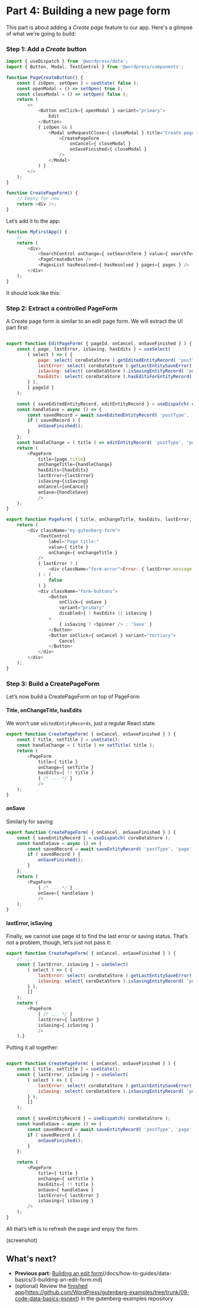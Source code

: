 # Part 4: Building a new page form

This part is about adding a *Create page* feature to our app. Here's a glimpse of what we're going to build:

### Step 1: Add a _Create_ button

```js
import { useDispatch } from '@wordpress/data';
import { Button, Modal, TextControl } from '@wordpress/components';

function PageCreateButton() {
	const [ isOpen, setOpen ] = useState( false );
	const openModal = () => setOpen( true );
	const closeModal = () => setOpen( false );
	return (
		<>
			<Button onClick={ openModal } variant="primary">
				Edit
			</Button>
			{ isOpen && (
				<Modal onRequestClose={ closeModal } title="Create page">
					<CreatePageForm
						onCancel={ closeModal }
						onSaveFinished={ closeModal }
					/>
				</Modal>
			) }
		</>
	);
}

function CreatePageForm() {
	// Empty for now
	return <div />;
}

```

Let’s add it to the app:

```js
function MyFirstApp() {
	// ...
	return (
		<div>
			<SearchControl onChange={ setSearchTerm } value={ searchTerm } />
			<PageCreateButton />
			<PagesList hasResolved={ hasResolved } pages={ pages } />
		</div>
	);
}
```

It should look like this:

### Step 2: Extract a controlled PageForm

A Create page form is similar to an edit page form. We will extract the UI part first:

```js

export function EditPageForm( { pageId, onCancel, onSaveFinished } ) {
	const { page, lastError, isSaving, hasEdits } = useSelect(
		( select ) => ( {
			page: select( coreDataStore ).getEditedEntityRecord( 'postType', 'page', pageId ),
			lastError: select( coreDataStore ).getLastEntitySaveError( 'postType', 'page', pageId ),
			isSaving: select( coreDataStore ).isSavingEntityRecord( 'postType', 'page', pageId ),
			hasEdits: select( coreDataStore ).hasEditsForEntityRecord( 'postType', 'page', pageId ),
		} ),
		[ pageId ]
	);

	const { saveEditedEntityRecord, editEntityRecord } = useDispatch( coreDataStore );
	const handleSave = async () => {
		const savedRecord = await saveEditedEntityRecord( 'postType', 'page', pageId );
		if ( savedRecord ) {
			onSaveFinished();
		}
	};
	const handleChange = ( title ) => editEntityRecord( 'postType', 'page', page.id, { title } );
	return (
		<PageForm
			title={page.title}
			onChangeTitle={handleChange}
			hasEdits={hasEdits}
			lastError={lastError}
			isSaving={isSaving}
			onCancel={onCancel}
			onSave={handleSave}
			/>
	);
}

export function PageForm( { title, onChangeTitle, hasEdits, lastError, isSaving, onCancel, onSave } ) {
	return (
		<div className="my-gutenberg-form">
			<TextControl
				label="Page title:"
				value={ title }
				onChange={ onChangeTitle }
			/>
			{ lastError ? (
				<div className="form-error">Error: { lastError.message }</div>
			) : (
				false
			) }
			<div className="form-buttons">
				<Button
					onClick={ onSave }
					variant="primary"
					disabled={ ! hasEdits || isSaving }
				>
					{ isSaving ? <Spinner /> : 'Save' }
				</Button>
				<Button onClick={ onCancel } variant="tertiary">
					Cancel
				</Button>
			</div>
		</div>
	);
}
```

### Step 3: Build a CreatePageForm
Let’s now build a CreatePageForm on top of PageForm

#### Title, onChangeTitle, hasEdits
We won’t use `editedEntityRecords`, just a regular React state.

```js
export function CreatePageForm( { onCancel, onSaveFinished } ) {
	const [ title, setTitle ] = useState();
	const handleChange = ( title ) => setTitle( title );
	return (
		<PageForm
			title={ title }
			onChange={ setTitle }
			hasEdits={ !! title }
			{ /* ... */ }
			/>
	);
}
```

#### onSave

Similarly for saving
```js
export function CreatePageForm( { onCancel, onSaveFinished } ) {
	const { saveEntityRecord } = useDispatch( coreDataStore );
	const handleSave = async () => {
		const savedRecord = await saveEntityRecord( 'postType', 'page', { title } );
		if ( savedRecord ) {
			onSaveFinished();
		}
	};
	return (
		<PageForm
			{ /* ... */ }
			onSave={ handleSave }
			/>
	);
}
```

#### lastError, isSaving

Finally, we cannot use page id to find the last error or saving status. That’s not a problem, though, let’s just not pass it:

```js
export function CreatePageForm( { onCancel, onSaveFinished } ) {
	// ...
	const { lastError, isSaving } = useSelect(
		( select ) => ( {
			lastError: select( coreDataStore ).getLastEntitySaveError( 'postType', 'page' ),
			isSaving: select( coreDataStore ).isSavingEntityRecord( 'postType', 'page' ),
		} ),
		[]
	);
	return (
		<PageForm
			{ /* ... */ }
			lastError={ lastError }
			isSaving={ isSaving }
			/>
	);}
```

Putting it all together:

```js

export function CreatePageForm( { onCancel, onSaveFinished } ) {
	const [ title, setTitle ] = useState();
	const { lastError, isSaving } = useSelect(
		( select ) => ( {
			lastError: select( coreDataStore ).getLastEntitySaveError( 'postType', 'page' ),
			isSaving: select( coreDataStore ).isSavingEntityRecord( 'postType', 'page' ),
		} ),
		[]
	);

	const { saveEntityRecord } = useDispatch( coreDataStore );
	const handleSave = async () => {
		const savedRecord = await saveEntityRecord( 'postType', 'page', { title } );
		if ( savedRecord ) {
			onSaveFinished();
		}
	};

	return (
		<PageForm
			title={ title }
			onChange={ setTitle }
			hasEdits={ !! title }
			onSave={ handleSave }
			lastError={ lastError }
			isSaving={ isSaving }
		/>
	);
}
```

All that’s left is to refresh the page and enjoy the form:

(screenshot)

## What's next?

* **Previous part:** [Building an edit form](#)(/docs/how-to-guides/data-basics/3-building-an-edit-form.md)
* (optional) Review the [finished app](#)(https://github.com/WordPress/gutenberg-examples/tree/trunk/09-code-data-basics-esnext) in the gutenberg-examples repository

